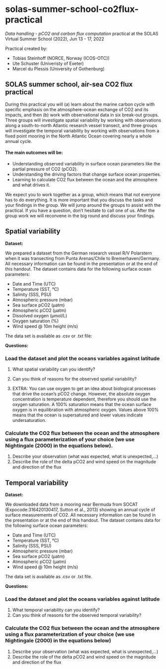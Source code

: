 # solas-summer-school-co2flux-practical

*Data handling - pCO2 and carbon flux computation* practical at the SOLAS Virtual Summer School (2022), Jun 13 - 17, 2022

Practical created by: 

* Tobias Steinhoff (NORCE, Norway (ICOS-OTC))
* Ute Schuster (Univeristy of Exeter)
* Marcel du Plessis (University of Gothenburg) 

## SOLAS summer school, air-sea CO2 flux practical

During this practical you will (a) learn about the marine carbon cycle with specific emphasis on the atmosphere-ocean exchange of CO2 and its impacts, and then (b) work with observational data in six break-out groups. Three groups will investigate spatial variability by working with observations along a south-to-north Atlantic research vessel transect, and three groups will investigate the temporal variability by working with observations from a fixed point mooring in the North Atlantic Ocean covering nearly a whole annual cycle. 


#### The main outcomes will be:

* Understanding observed variability in surface ocean parameters like the partial pressure of CO2 (pCO2).
* Understanding the driving factors that change surface ocean properties.
* Learning to calculate CO2 flux between the ocean and the atmosphere and what drives it.


We expect you to work together as a group, which means that not everyone has to do everything. It is more important that you discuss the tasks and your findings in the group. We will jump around the groups to assist with the practical. If you have a question, don’t hesitate to call one of us. After the group work we will reconvene in the big round and discuss your findings.



## Spatial variability

**Dataset:**

We prepared a dataset from the German research vessel R/V Polarstern when it was transecting from Punta Arenas/Chile to Bremerhaven/Germany. All necessary information can be found in the presentation or at the end of this handout. The dataset contains data for the following surface ocean parameters:

* Date and Time (UTC)
* Temperature (SST, °C)    
* Salinity (SSS, PSU)
* Atmospheric pressure (mbar)
* Sea surface pCO2 (µatm)
* Atmospheric pCO2 (µatm)
* Dissolved oxygen (µmol/L)
* Oxygen saturation (%)
* Wind speed @ 10m height (m/s)

The data set is available as .csv or .txt file:

**Questions:**

### Load the dataset and plot the oceans variables against latitude

1. What spatial variability can you identify?
2. Can you think of reasons for the observed spatial variability?

3. EXTRA: You can use oxygen to get an idea about biological processes that drive the ocean’s pCO2 change. However, the absolute oxygen concentration is temperature dependent, therefore you should use the oxygen saturation. A 100% saturation means that the ocean surface oxygen is in equilibration with atmospheric oxygen. Values above 100% means that the ocean is supersatured and lower values indicate undersaturation.

### Calculate the CO2 flux between the ocean and the atmosphere using a flux parameterization of your choice (we use Nightingale (2000) in the equations below).

1. Describe your observation (what was expected, what is unexpected,...)
2. Describe the role of the delta pCO2 and wind speed on the magnitude and direction of the flux


## Temporal variability

**Dataset:**

We downloaded data from a mooring near Bermuda from SOCAT (Expocode:316420130417, Sutton et al., 2013) showing an annual cycle of surface measurements of CO2. All necessary information can be found in the presentation or at the end of this handout. The dataset contains data for the following surface ocean parameters:

* Date and Time (UTC)
* Temperature (SST, °C)    
* Salinity (SSS, PSU)
* Atmospheric pressure (mbar)
* Sea surface pCO2 (µatm)
* Atmospheric pCO2 (µatm)
* Wind speed @ 10m height (m/s)

The data set is available as .csv or .txt file.

**Questions:**

### Load the dataset and plot the oceans variables against latitude

1. What temporal variability can you identify?
2. Can you think of reasons for the observed temporal variability?


### Calculate the CO2 flux between the ocean and the atmosphere using a flux parameterization of your choice (we use Nightingale (2000) in the equations below)

1. Describe your observation (what was expected, what is unexpected,...)
2. Describe the role of the delta pCO2 and wind speed on the magnitude and direction of the flux
